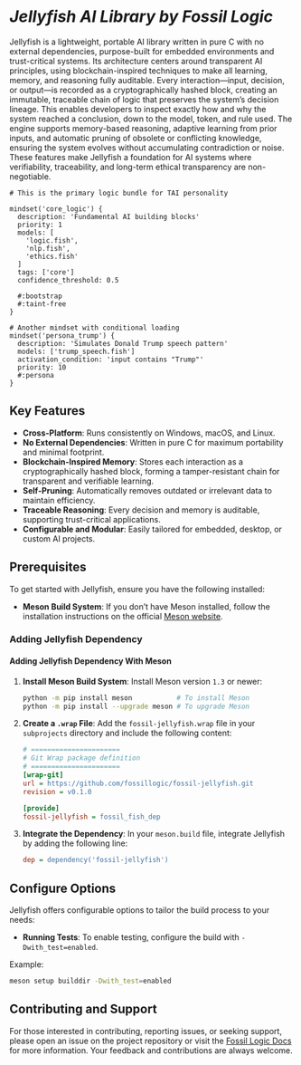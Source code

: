 # ***Jellyfish AI Library by Fossil Logic***

Jellyfish is a lightweight, portable AI library written in pure C with no external dependencies, purpose-built for embedded environments and trust-critical systems. Its architecture centers around transparent AI principles, using blockchain-inspired techniques to make all learning, memory, and reasoning fully auditable. Every interaction—input, decision, or output—is recorded as a cryptographically hashed block, creating an immutable, traceable chain of logic that preserves the system’s decision lineage. This enables developers to inspect exactly how and why the system reached a conclusion, down to the model, token, and rule used. The engine supports memory-based reasoning, adaptive learning from prior inputs, and automatic pruning of obsolete or conflicting knowledge, ensuring the system evolves without accumulating contradiction or noise. These features make Jellyfish a foundation for AI systems where verifiability, traceability, and long-term ethical transparency are non-negotiable.

```meson
# This is the primary logic bundle for TAI personality

mindset('core_logic') {
  description: 'Fundamental AI building blocks'
  priority: 1
  models: [
    'logic.fish',
    'nlp.fish',
    'ethics.fish'
  ]
  tags: ['core']
  confidence_threshold: 0.5

  #:bootstrap
  #:taint-free
}

# Another mindset with conditional loading
mindset('persona_trump') {
  description: 'Simulates Donald Trump speech pattern'
  models: ['trump_speech.fish']
  activation_condition: 'input contains "Trump"'
  priority: 10
  #:persona
}
```

## Key Features

- **Cross-Platform**: Runs consistently on Windows, macOS, and Linux.
- **No External Dependencies**: Written in pure C for maximum portability and minimal footprint.
- **Blockchain-Inspired Memory**: Stores each interaction as a cryptographically hashed block, forming a tamper-resistant chain for transparent and verifiable learning.
- **Self-Pruning**: Automatically removes outdated or irrelevant data to maintain efficiency.
- **Traceable Reasoning**: Every decision and memory is auditable, supporting trust-critical applications.
- **Configurable and Modular**: Easily tailored for embedded, desktop, or custom AI projects.

## Prerequisites

To get started with Jellyfish, ensure you have the following installed:

- **Meson Build System**: If you don’t have Meson installed, follow the installation instructions on the official [Meson website](https://mesonbuild.com/Getting-meson.html).

### Adding Jellyfish Dependency

#### Adding Jellyfish Dependency With Meson

1. **Install Meson Build System**:
   Install Meson version `1.3` or newer:
   ```sh
   python -m pip install meson           # To install Meson
   python -m pip install --upgrade meson # To upgrade Meson
   ```

2. **Create a `.wrap` File**:
   Add the `fossil-jellyfish.wrap` file in your `subprojects` directory and include the following content:

   ```ini
   # ======================
   # Git Wrap package definition
   # ======================
   [wrap-git]
   url = https://github.com/fossillogic/fossil-jellyfish.git
   revision = v0.1.0

   [provide]
   fossil-jellyfish = fossil_fish_dep
   ```

3. **Integrate the Dependency**:
   In your `meson.build` file, integrate Jellyfish by adding the following line:
   ```ini
   dep = dependency('fossil-jellyfish')
   ```

## Configure Options

Jellyfish offers configurable options to tailor the build process to your needs:

- **Running Tests**: To enable testing, configure the build with `-Dwith_test=enabled`.

Example:

```sh
meson setup builddir -Dwith_test=enabled
```

## Contributing and Support

For those interested in contributing, reporting issues, or seeking support, please open an issue on the project repository or visit the [Fossil Logic Docs](https://fossillogic.com/docs) for more information. Your feedback and contributions are always welcome.
